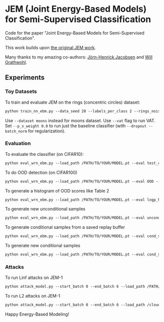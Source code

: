 # JEM (Joint Energy-Based Models) for Semi-Supervised Classification

Code for the paper "Joint Energy-Based Models for Semi-Supervised Classification". 

This work builds upon [the original JEM work](https://github.com/wgrathwohl/JEM).

Many thanks to my amazing co-authors: [Jörn-Henrick Jacobsen](https://jhjacobsen.github.io/) and [Will Grathwohl](http://www.cs.toronto.edu/~wgrathwohl/). 


## Experiments
### Toy Datasets
To train and evaluate JEM on the rings (concentric circles) dataset:
```markdown
python train_nn_ebm.py --data_seed 20 --labels_per_class 2 --rings_noise 0.03 --l2_energy_reg 0.0002 --l2_energy_reg_neg --n_rings_data 1000 --lr .001 --use_nn --batch_size 20 --dataset rings --n_valid 200 --optimizer adam --p_x_weight 1.0 --p_y_given_x_weight 1.0 --p_x_y_weight 0.0 --sigma .03 --width 10 --depth 28  --plot_uncond --warmup_iters 10 --save_dir . --weight_decay .0005 --sgld_lr .00125 --sgld_std .05 --temper_init 1. --ul_batch_size 100 --viz_every 10
```
Use ```--dataset moons``` instead for moons dataset. Use ```--vat``` flag to run VAT. Set ```--p_x_weight 0.0``` to run just the baseline classifier (with ```--dropout --batch_norm``` for regularization).

### Evaluation

To evaluate the classifier (on CIFAR10):
```markdown
python eval_wrn_ebm.py --load_path /PATH/TO/YOUR/MODEL.pt --eval test_clf --dataset cifar_test
```
To do OOD detection (on CIFAR100)
```markdown
python eval_wrn_ebm.py --load_path /PATH/TO/YOUR/MODEL.pt --eval OOD --ood_dataset cifar_100
```
To generate a histogram of OOD scores like Table 2
```markdown
python eval_wrn_ebm.py --load_path /PATH/TO/YOUR/MODEL.pt --eval logp_hist --datasets cifar10 svhn --save_dir /YOUR/HIST/FOLDER
```
To generate new unconditional samples
```markdown
python eval_wrn_ebm.py --load_path /PATH/TO/YOUR/MODEL.pt --eval uncond_samples --save_dir /YOUR/SAVE/DIR --n_sample_steps {THE_MORE_THE_BETTER (1000 minimum)} --buffer_size 10000 --n_steps 40 --print_every 100 --reinit_freq 0.05
```
To generate conditional samples from a saved replay buffer
```markdown
python eval_wrn_ebm.py --load_path /PATH/TO/YOUR/MODEL.pt --eval cond_samples --save_dir /YOUR/SAVE/DIR
```
To generate new conditional samples
```markdown
python eval_wrn_ebm.py --load_path /PATH/TO/YOUR/MODEL.pt --eval cond_samples --save_dir /YOUR/SAVE/DIR --n_sample_steps {THE_MORE_THE_BETTER (1000 minimum)} --buffer_size 10000 --n_steps 40 --print_every 10 --reinit_freq 0.05 --fresh_samples
 ```


### Attacks

To run Linf attacks on JEM-1
```markdown
python attack_model.py --start_batch 0 --end_batch 6 --load_path /PATH/TO/YOUR/MODEL.pt --exp_name /YOUR/EXP/NAME --n_steps_refine 1 --distance Linf --random_init --n_dup_chains 5 --base_dir /PATH/TO/YOUR/EXPERIMENTS/DIRECTORY
```
To run L2 attacks on JEM-1
```markdown
python attack_model.py --start_batch 0 --end_batch 6 --load_path /cloud_storage/BEST_EBM.pt --exp_name rerun_ebm_1_step_5_dup_l2_no_sigma_REDO --n_steps_refine 1 --distance L2 --random_init --n_dup_chains 5 --sigma 0.0 --base_dir /cloud_storage/adv_results &
 ```
 

Happy Energy-Based Modeling! 
